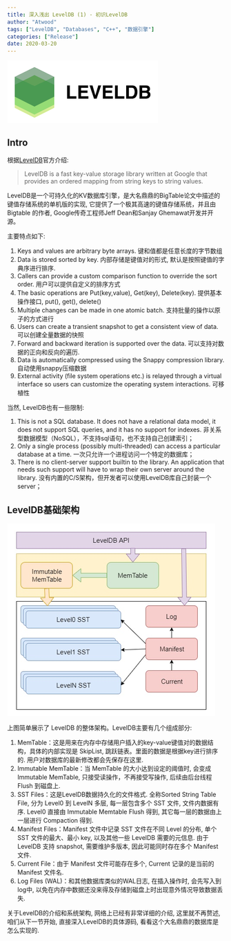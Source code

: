 ```yaml
---
title: 深入浅出 LevelDB (1) - 初识LevelDB  
author: "Atwood"
tags: ["LevelDB", "Databases", "C++", "数据引擎"]
categories: ["Release"]
date: 2020-03-20
---
```

![level_db_icon](/images/leveldb_intro/leveldb_icon.png)

## Intro
根据[LevelDB](https://github.com/google/leveldb)官方介绍:
>LevelDB is a fast key-value storage library written at Google that provides an ordered mapping from string keys to string values.

LevelDB是一个可持久化的KV数据库引擎，是大名鼎鼎的BigTable论文中描述的键值存储系统的单机版的实现, 它提供了一个极其高速的键值存储系统，并且由 Bigtable 的作者, Google传奇工程师Jeff Dean和Sanjay Ghemawat开发并开源。

主要特点如下:
1. Keys and values are arbitrary byte arrays. 键和值都是任意长度的字节数组
2. Data is stored sorted by key. 内部存储是键值对的形式, 默认是按照键值的字典序进行排序.
3. Callers can provide a custom comparison function to override the sort order. 用户可以提供自定义的排序方式
4. The basic operations are Put(key,value), Get(key), Delete(key). 提供基本操作接口, put(), get(), delete()
5. Multiple changes can be made in one atomic batch. 支持批量的操作以原子的方式进行
6. Users can create a transient snapshot to get a consistent view of data. 可以创建全量数据的快照
7. Forward and backward iteration is supported over the data. 可以支持对数据的正向和反向的遍历.
8. Data is automatically compressed using the Snappy compression library. 自动使用snappy压缩数据
9. External activity (file system operations etc.) is relayed through a virtual interface so users can customize the operating system interactions. 可移植性

当然, LevelDB也有一些限制:
1. This is not a SQL database. It does not have a relational data model, it does not support SQL queries, and it has no support for indexes. 非关系型数据模型（NoSQL），不支持sql语句，也不支持自己创建索引；
2. Only a single process (possibly multi-threaded) can access a particular database at a time. 一次只允许一个进程访问一个特定的数据库；
3. There is no client-server support builtin to the library. An application that needs such support will have to wrap their own server around the library. 没有内置的C/S架构，但开发者可以使用LevelDB库自己封装一个server；

## LevelDB基础架构
![avatar](/images/leveldb_intro/structure.jpg)

上图简单展示了 LevelDB 的整体架构。LevelDB主要有几个组成部分:

1. MemTable：这是用来在内存中存储用户插入的key-value键值对的数据结构，具体的内部实现是 SkipList, 跳跃链表。里面的数据是根据key进行排序的. 用户对数据库的最新修改都会先保存在这里.
2. Immutable MemTable：当 MemTable 的大小达到设定的阈值时, 会变成 Immutable MemTable, 只接受读操作，不再接受写操作, 后续由后台线程 Flush 到磁盘上.
3. SST Files：这是LevelDB数据持久化的文件格式. 全称Sorted String Table File, 分为 Level0 到 LevelN 多层, 每一层包含多个 SST 文件, 文件内数据有序. Level0 直接由 Immutable Memtable Flush 得到, 其它每一层的数据由上一层进行 Compaction 得到.
4. Manifest Files：Manifest 文件中记录 SST 文件在不同 Level 的分布, 单个 SST 文件的最大、最小 key, 以及其他一些 LevelDB 需要的元信息. 由于 LevelDB 支持 snapshot, 需要维护多版本, 因此可能同时存在多个 Manifest 文件.
5. Current File：由于 Manifest 文件可能存在多个, Current 记录的是当前的 Manifest 文件名.
6. Log Files (WAL)：和其他数据库类似的WAL日志, 在插入操作时, 会先写入到log中, 以免在内存中数据还没来得及存储到磁盘上时出现意外情况导致数据丢失.

关于LevelDB的介绍和系统架构, 网络上已经有非常详细的介绍, 这里就不再赘述, 咱们从下一节开始, 直接深入LevelDB的具体源码, 看看这个大名鼎鼎的数据库是怎么实现的.